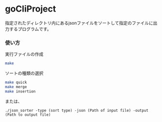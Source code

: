 # goCliProject
指定されたディレクトリ内にあるjsonファイルをソートして指定のファイルに出力するプログラムです。
### 使い方
実行ファイルの作成
```bash
make
```
ソートの種類の選択
```bash
make quick
make merge
make insertion
```
または、
```
./json_sorter -type (sort type) -json (Path of input file) -output (Path to output file)
```
